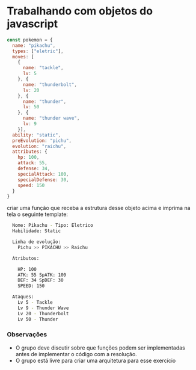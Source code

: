 # Trabalhando com objetos do javascript

```javascript
const pokemon = {
  name: "pikachu",
  types: ["eletric"],
  moves: [
    {
      name: "tackle",
      lv: 5
    }, {
      name: "thunderbolt",
      lv: 20
    }, {
      name: "thunder",
      lv: 50
    }, {
      name: "thunder wave",
      lv: 9
    }],
  ability: "static",
  preEvolution: "pichu",
  evolution: "raichu",
  attributes: {
    hp: 100,
    attack: 55,
    defense: 34,
    specialAttack: 100,
    specialDefense: 30,
    speed: 150
  }
}

```

  criar uma função que receba a estrutura
  desse objeto acima e imprima na tela
  o seguinte template:

```bash
  Nome: Pikachu - Tipo: Eletrico
  Habilidade: Static

  Linha de evolução:
    Pichu >> PIKACHU >> Raichu

  Atributos:

    HP: 100
    ATK: 55 SpATK: 100
    DEF: 34 SpDEF: 30
    SPEED: 150

  Ataques:
    Lv 5 - Tackle
    Lv 9 - Thunder Wave
    Lv 20 - Thunderbolt
    Lv 50 - Thunder
```

### Observações
- O grupo deve discutir sobre que funções podem ser implementadas antes de implementar o código com a resolução.
- O grupo está livre para criar uma arquitetura para esse exercício
